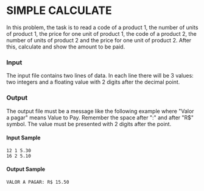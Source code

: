 # SIMPLE CALCULATE
In this problem, the task is to read a code of a product 1, the number of units of product 1, the price for one unit of product 1, the code of a product 2, the number of units of product 2 and the price for one unit of product 2. After this, calculate and show the amount to be paid.
### Input
The input file contains two lines of data. In each line there will be 3 values: two integers and a floating value with 2 digits after the decimal point.
### Output
The output file must be a message like the following example where "Valor a pagar" means Value to Pay. Remember the space after ":" and after "R$" symbol. The value must be presented with 2 digits after the point.
#### Input Sample
    12 1 5.30  
    16 2 5.10
#### Output Sample
    VALOR A PAGAR: R$ 15.50